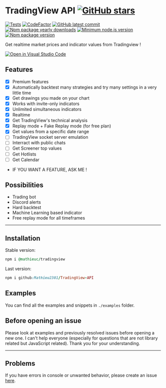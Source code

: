 # TradingView API [![GitHub stars](https://img.shields.io/github/stars/Mathieu2301/TradingView-API.svg?style=social&label=Star&maxAge=2592000)](https://GitHub.com/Mathieu2301/TradingView-API/stargazers/)

[![Tests](https://github.com/Mathieu2301/TradingView-API/actions/workflows/node.js.yml/badge.svg)](https://github.com/Mathieu2301/TradingView-API/actions/workflows/node.js.yml)
[![CodeFactor](https://www.codefactor.io/repository/github/mathieu2301/tradingview-api/badge/main)](https://www.codefactor.io/repository/github/mathieu2301/tradingview-api/overview/main)
[![GitHub latest commit](https://img.shields.io/github/last-commit/Mathieu2301/TradingView-API)](https://GitHub.com/Mathieu2301/TradingView-API/commit/)
[![Npm package yearly downloads](https://badgen.net/npm/dt/@mathieuc/tradingview)](https://npmjs.com/@mathieuc/tradingview)
[![Minimum node.js version](https://badgen.net/npm/node/@mathieuc/tradingview)](https://npmjs.com/@mathieuc/tradingview)
[![Npm package version](https://badgen.net/npm/v/@mathieuc/tradingview)](https://npmjs.com/package/@mathieuc/tradingview)

Get realtime market prices and indicator values from Tradingview !

[![Open in Visual Studio Code](https://open.vscode.dev/badges/open-in-vscode.svg)](https://open.vscode.dev/Mathieu2301/TradingView-API)

## Features
- [x] Premium features
- [x] Automatically backtest many strategies and try many settings in a very little time
- [x] Get drawings you made on your chart
- [x] Works with invite-only indicators
- [x] Unlimited simultaneous indicators
- [x] Realtime
- [x] Get TradingView's technical analysis
- [x] Replay mode + Fake Replay mode (for free plan)
- [x] Get values from a specific date range
- [ ] TradingView socket server emulation
- [ ] Interract with public chats
- [ ] Get Screener top values
- [ ] Get Hotlists
- [ ] Get Calendar
- IF YOU WANT A FEATURE, ASK ME !

## Possibilities
- Trading bot
- Discord alerts
- Hard backtest
- Machine Learning based indicator
- Free replay mode for all timeframes

___
## Installation

Stable version:
```ruby
npm i @mathieuc/tradingview
```
Last version:
```ruby
npm i github:Mathieu2301/TradingView-API
```

## Examples
You can find all the examples and snippets in `./examples` folder.

## Before opening an issue
Please look at examples and previously resolved issues before opening a new one. I can't help everyone (especially for questions that are not library related but JavaScript related). Thank you for your understanding.
___
## Problems
 If you have errors in console or unwanted behavior,
 please create an issue [here](https://github.com/Mathieu2301/Tradingview-API/issues).
